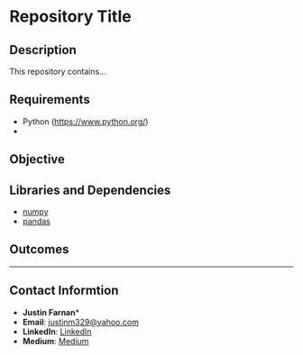 # Repository Title

## Description
This repository contains...

## Requirements
- Python (https://www.python.org/)
- 

## Objective

## Libraries and Dependencies
- [numpy](https://numpy.org/)
- [pandas](https://pandas.pydata.org/)

## Outcomes

---
## Contact Informtion
- **Justin Farnan***
- **Email**: justinm329@yahoo.com
- **LinkedIn**: [LinkedIn](https://www.linkedin.com/in/justin-farnan/)
- **Medium**: [Medium](https://medium.com/@justinfarnan)
